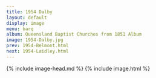 ```yaml
---
title: 1954 Dalby
layout: default
display: image
menu: barq
album: Queensland Baptist Churches from 1851 Album
image: 1954-Dalby.jpg
prev: 1954-Belmont.html
next: 1954-Laidley.html
---
```

{% include image-head.md %}
{% include image.html %}